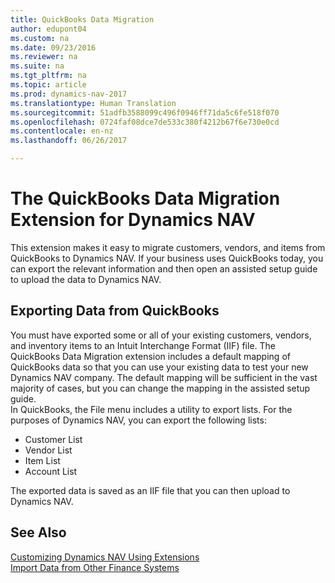 ```yaml
---
title: QuickBooks Data Migration
author: edupont04
ms.custom: na
ms.date: 09/23/2016
ms.reviewer: na
ms.suite: na
ms.tgt_pltfrm: na
ms.topic: article
ms.prod: dynamics-nav-2017
ms.translationtype: Human Translation
ms.sourcegitcommit: 51adfb3588099c496f0946ff71da5c6fe518f070
ms.openlocfilehash: 0724faf08dce7de533c380f4212b67f6e730e0cd
ms.contentlocale: en-nz
ms.lasthandoff: 06/26/2017

---
```


# <a name="the-quickbooks-data-migration-extension-for-dynamics-nav"></a>The QuickBooks Data Migration Extension for Dynamics NAV
This extension makes it easy to migrate customers, vendors, and items from QuickBooks to Dynamics NAV. If your business uses QuickBooks today, you can export the relevant information and then open an assisted setup guide to upload the data to Dynamics NAV.  

## <a name="exporting-data-from-quickbooks"></a>Exporting Data from QuickBooks
You must have exported some or all of your existing customers, vendors, and inventory items to an Intuit Interchange Format (IIF) file. The QuickBooks Data Migration extension includes a default mapping of QuickBooks data so that you can use your existing data to test your new Dynamics NAV company. The default mapping will be sufficient in the vast majority of cases, but you can change the mapping in the assisted setup guide.  
In QuickBooks, the File menu includes a utility to export lists. For the purposes of Dynamics NAV, you can export the following lists:
- Customer List
- Vendor List
- Item List
- Account List  

The exported data is saved as an IIF file that you can then upload to Dynamics NAV.

## <a name="see-also"></a>See Also  
[Customizing Dynamics NAV Using Extensions ](ui-extensions.md)  
[Import Data from Other Finance Systems](upload-data.md)  

